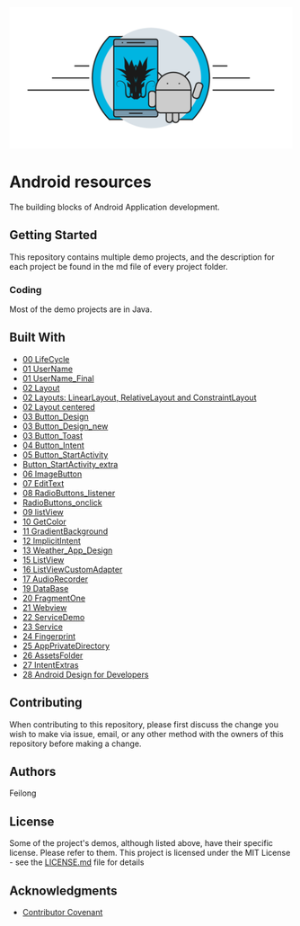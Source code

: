 ![Dragona](dragona-android.gif)

# Android resources

The building blocks of Android Application development.



## Getting Started

This repository contains multiple demo projects, and the description for each project be found in the md file of every project folder.


### Coding

Most of the demo projects are in Java.


## Built With

- [00 LifeCycle](starter/00_LifeCycle/readme.md)
- [01 UserName](starter/01_UserName/readme.md)
- [01 UserName_Final](starter/01_UserName_Final/readme.md)
- [02 Layout](starter/02_Layout/readme.md)
- [02 Layouts: LinearLayout, RelativeLayout and ConstraintLayout](starter/02_Layout_Final/readme.md)
- [02 Layout centered](starter/02_LayoutCentered/readme.md)
- [03 Button_Design](starter/03_Button_Design/readme.md)
- [03 Button_Design_new](starter/03_Button_Design_new)
- [03 Button_Toast](starter/03_Button_Toast/readme.md)
- [04 Button_Intent](starter/04_Button_Intent/readme.md)
- [05 Button_StartActivity](starter/05_Button_StartActivity/readme.md)
- [   Button_StartActivity_extra](starter/05_Button_StartActivity_extra/readme.md)
- [06 ImageButton](starter/06_ImageButton/readme.md)
- [07 EditText](07_EditText/readme.md)
- [08 RadioButtons_listener](08_RadioButtons_listener/readme.md)
- [   RadioButtons_onclick](08_RadioButtons_onclick/readme.md)
- [09 listView](09_listView/readme.md)
- [10 GetColor](10_GetColor/readme.md)
- [11 GradientBackground](11_GradientBackground/readme.md)
- [12 ImplicitIntent](12_ImplicitIntent/readme.md)
- [13 Weather_App_Design](13_Weather_App_Design/readme.md)
- [15 ListView](15_ListView/readme.md)
- [16 ListViewCustomAdapter](16_ListViewCustomAdapter/readme.md)
- [17 AudioRecorder](17_AudioRecorder/readme.md)
- [19 DataBase](19_DataBase/readme.md)
- [20 FragmentOne](20_FragmentOne/readme.md)
- [21 Webview](21_Webview/readme.md)
- [22 ServiceDemo](22_ServiceDemo/readme.md)
- [23 Service](23_Service/readme.md)
- [24 Fingerprint](24_Fingerprint/readme.md)
- [25 AppPrivateDirectory](25_AppPrivateDirectory/readme.md)
- [26 AssetsFolder](26_AssetsFolder/readme.md)
- [27 IntentExtras](27_IntentExtras/readme.md)
- [28 Android Design for Developers](https://github.com/dragona/ud862-samples)

## Contributing

When contributing to this repository, please first discuss the change you wish to make via issue, email, or any other method with the owners of this repository before making a change.

## Authors

Feilong

## License
Some of the project's demos, although listed above, have their specific license. Please refer to them.
This project is licensed under the MIT License - see the [LICENSE.md](LICENSE.md) file for details

## Acknowledgments

* [Contributor Covenant](http://contributor-covenant.org)


